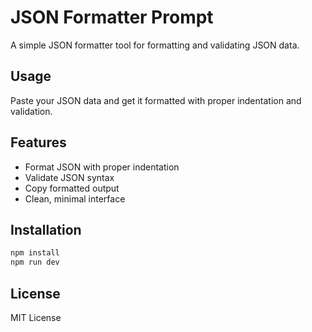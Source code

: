 # JSON Formatter Prompt

A simple JSON formatter tool for formatting and validating JSON data.

## Usage

Paste your JSON data and get it formatted with proper indentation and validation.

## Features

- Format JSON with proper indentation
- Validate JSON syntax
- Copy formatted output
- Clean, minimal interface

## Installation

```bash
npm install
npm run dev
```

## License

MIT License